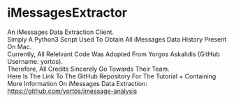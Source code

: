 # iMessagesExtractor
An iMessages Data Extraction Client.  
Simply A Python3 Script Used To Obtain All iMessages Data History Present On Mac. \
Currently, All Relelvant Code Was Adopted From Yorgos Askalidis (GitHub Username: yortos). \
Therefore, All Credits Sincerely Go Towards Their Team. \
Here Is The Link To The GitHub Repository For The Tutorial + Containing More Information On iMessages Data Extraction: https://github.com/yortos/imessage-analysis 
